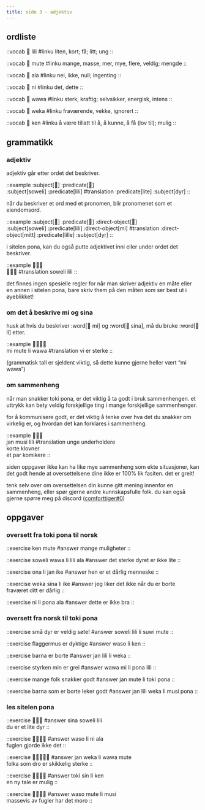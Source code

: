 ```yaml
---
title: side 3 - adjektiv 
---
```


## ordliste

::vocab
󱤨 lili
#linku
liten, kort; få; litt; ung
::

::vocab
󱤼 mute
#linku
mange, masse, mer, mye, flere, veldig; mengde
::

::vocab
󱤂 ala
#linku
nei, ikke, null; ingenting
::

::vocab
󱥁 ni
#linku
det, dette
::

::vocab
󱥵 wawa
#linku
sterk, kraftig; selvsikker, energisk, intens
::

::vocab
󱥶 weka
#linku
fraværende, vekke, ignorert
::

::vocab
󱤘 ken
#linku
å være tillatt til å, å kunne, å få (lov til); mulig
::

## grammatikk
### adjektiv

adjektiv går etter ordet det beskriver.

::example
:subject[󱥢] :predicate[󱤨] \
:subject[soweli] :predicate[lili]
#translation
:predicate[lite] :subject[dyr]
::

når du beskriver et ord med et pronomen, blir pronomenet som et eiendomsord. 

::example
:subject[󱥢] :predicate[󱤨] :direct-object[󱤴] \
:subject[soweli] :predicate[lili] :direct-object[mi]
#translation
:direct-object[mitt] :predicate[lille] :subject[dyr]
::

i sitelen pona, kan du også putte adjektivet inni eller under ordet det beskriver.

::example
󱥢󱦖󱤨 \
󱥢󱦕󱤨
#translation
soweli lili
::

det finnes ingen spesielle regler for når man skriver adjektiv en måte eller en annen i sitelen pona, bare skriv them på den måten som ser best ut i øyeblikket!

### om det å beskrive mi og sina

husk at hvis du beskriver :word[󱤴 mi] og :word[󱥞 sina], må du bruke :word[󱤧 li] etter.

::example
󱤴󱤼󱤧󱥵 \
mi mute li wawa
#translation
vi er sterke
::

(grammatisk tall er sjeldent viktig, så dette kunne gjerne heller vært “mi wawa”)

### om sammenheng

når man snakker toki pona, er det viktig å ta godt i bruk sammenhengen. et uttrykk kan bety veldig forskjellige ting i mange forskjellige sammenhenger.

for å kommunisere godt, er det viktig å tenke over hva det du snakker om virkelig er, og hvordan det kan forklares i sammenheng.

::example
󱤑󱤻󱤨 \
jan musi lili
#translation
unge underholdere \
korte klovner \
et par komikere
::

siden oppgaver ikke kan ha like mye sammenheng som ekte situasjoner, kan det godt hende at oversettelsene dine ikke er 100% lik fasiten. det er greit!

tenk selv over om oversettelsen din kunne gitt mening innenfor en sammenheng, eller spør gjerne andre kunnskapsfulle folk. du kan også gjerne spørre meg på discord ([comforttiger#0](https://discord.com/users/152843864342790145))

## oppgaver
### oversett fra toki pona til norsk
::exercise
ken mute
#answer
mange muligheter
::

::exercise
soweli wawa li lili ala
#answer
det sterke dyret er ikke lite
::

::exercise
ona li jan ike
#answer
hen er et dårlig menneske
::

::exercise
weka sina li ike
#answer
jeg liker det ikke når du er borte \
fraværet ditt er dårlig
::

::exercise
ni li pona ala
#answer
dette er ikke bra
::

### oversett fra norsk til toki pona
::exercise
små dyr er veldig søte!
#answer
soweli lili li suwi mute
::

::exercise
flaggermus er dyktige
#answer
waso li ken
::

::exercise
barna er borte
#answer
jan lili li weka
::

::exercise
styrken min er grei
#answer
wawa mi li pona lili
::

::exercise
mange folk snakker godt
#answer
jan mute li toki pona
::

::exercise
barna som er borte leker godt
#answer
jan lili weka li musi pona
::

### les sitelen pona
::exercise
󱥞󱥢󱤨
#answer
sina soweli lili \
du er et lite dyr
::

::exercise
󱥴󱤧󱥁󱤂
#answer
waso li ni ala \
fuglen gjorde ikke det
::

::exercise
󱤑󱥶󱤧󱥵󱤼
#answer
jan weka li wawa mute \
folka som dro er skikkelig sterke
::

::exercise
󱥬󱥝󱤧󱤘
#answer
toki sin li ken \
en ny tale er mulig
::

::exercise
󱥴󱤼󱤧󱤻
#answer
waso mute li musi \
massevis av fugler har det moro
::